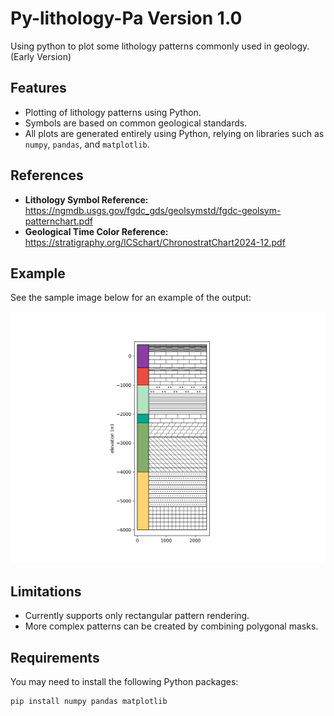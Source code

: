 # Py-lithology-Pa Version 1.0
Using python to plot some lithology patterns commonly used in geology. (Early Version)

## Features

- Plotting of lithology patterns using Python.
- Symbols are based on common geological standards.
- All plots are generated entirely using Python, relying on libraries such as `numpy`, `pandas`, and `matplotlib`.

## References

- **Lithology Symbol Reference:** https://ngmdb.usgs.gov/fgdc_gds/geolsymstd/fgdc-geolsym-patternchart.pdf
- **Geological Time Color Reference:** https://stratigraphy.org/ICSchart/ChronostratChart2024-12.pdf

## Example

See the sample image below for an example of the output:

![demo](./assets/demo.png)

## Limitations

- Currently supports only rectangular pattern rendering.
- More complex patterns can be created by combining polygonal masks.

## Requirements

You may need to install the following Python packages:

```bash
pip install numpy pandas matplotlib